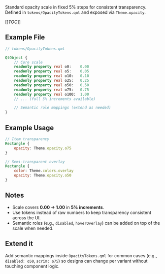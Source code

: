 Standard opacity scale in fixed 5% steps for consistent transparency. Defined in `tokens/OpacityTokens.qml` and exposed via `Theme.opacity`.

[[_TOC_]]

## Example File

```qml
// tokens/OpacityTokens.qml

QtObject {
    // Core scale
    readonly property real o0:    0.00
    readonly property real o5:    0.05
    readonly property real o10:   0.10
    readonly property real o25:   0.25
    readonly property real o50:   0.50
    readonly property real o75:   0.75
    readonly property real o100:  1.00
    // ... (full 5% increments available)

    // Semantic role mappings (extend as needed)
}
```

## Example Usage

```qml
// Item transparency
Rectangle {
    opacity: Theme.opacity.o75
}

// Semi-transparent overlay
Rectangle {
    color: Theme.colors.overlay
    opacity: Theme.opacity.o50
}
```

## Notes

- Scale covers **0.00 → 1.00** in **5% increments**.
- Use tokens instead of raw numbers to keep transparency consistent across the UI.
- Semantic roles (e.g., `disabled`, `hoverOverlay`) can be added on top of the scale when needed.

## Extend it

Add semantic mappings inside `OpacityTokens.qml` for common cases (e.g., `disabled: o50`, `scrim: o75`) so designs can change per variant without touching component logic.
